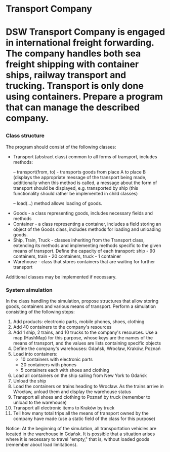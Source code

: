 <h1>Transport Company<h1>

DSW Transport Company is engaged in international freight forwarding. The company handles both sea freight shipping with container ships, railway transport and trucking. Transport is only done using containers. Prepare a program that can manage the described company.
 
  <h3>Class structure</h3>

The program should consist of the following classes:
<ul>
<li>Transport (abstract class) common to all forms of transport, includes methods:

– transport(from, to) - transports goods from place A to place B (displays the appropriate message of the transport being made, additionally when this method is called, a message about the form of transport should be displayed, e.g. transported by ship (this functionality should rather be implemented in child classes)

– load(...) method allows loading of goods.</li>

  <li>Goods - a class representing goods, includes necessary fields and methods </li>

<li>Container - a class representing a container, includes a field storing an object of the Goods class, includes methods for loading and unloading goods.</li>

<li>Ship, Train, Truck - classes inheriting from the Transport class, extending its methods and implementing methods specific to the given means of transport. Define the capacity of each transport: ship - 90 containers, train - 20 containers, truck - 1 container</li>

  <li>Warehouse - class that stores containers that are waiting for further transport</li>
  </ul>
Additional classes may be implemented if necessary.


<h3>System simulation</h3>

In the class handling the simulation, propose structures that allow storing goods, containers and various means of transport. Perform a simulation consisting of the following steps:
<ol>
<li>Add products: electronic parts, mobile phones, shoes, clothing</li>
<li>Add 40 containers to the company's resources</li>  
<li>Add 1 ship, 2 trains, and 10 trucks to the company's resources. Use a map (HashMap) for this purpose, whose keys are the names of the means of transport, and the values are lists containing specific objects</li>
<li>Define the company's warehouses: Gdańsk, Wrocław, Kraków, Poznań</li>
<li>Load into containers:
  <ul><li>10 containers with electronic parts</li>
<li>20 containers with phones</li>
    <li>5 containers each with shoes and clothing</li></ul>
<li>Load all containers on the ship sailing from New York to Gdańsk</li>
<li>Unload the ship</li>
<li>Load the containers on trains heading to Wrocław. As the trains arrive in Wrocław, unload them and display the warehouse status</li>
<li>Transport all shoes and clothing to Poznań by truck (remember to unload to the warehouse)</li>
<li>Transport all electronic items to Kraków by truck</li>
<li>Tell how many total trips all the means of transport owned by the company have made (use a static field of the class for this purpose)</li>
  </ol>
Notice: At the beginning of the simulation, all transportation vehicles are located in the warehouse in Gdańsk. It is possible that a situation arises where it is necessary to travel "empty," that is, without loaded goods (remember about load limitations).
